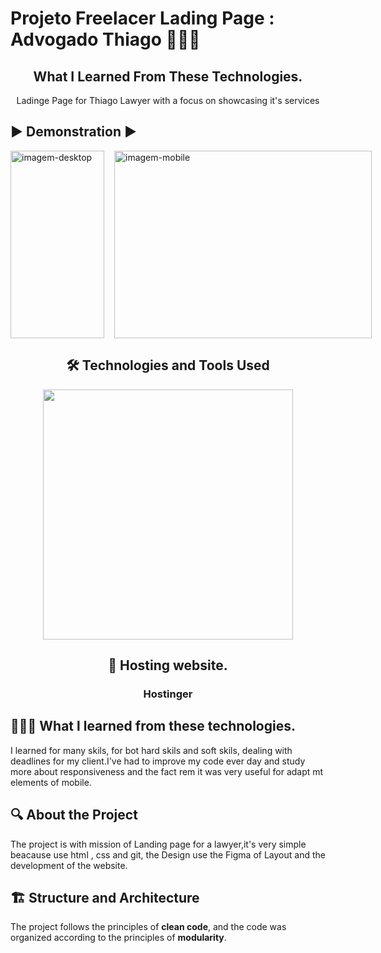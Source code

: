 # Projeto Freelacer Lading Page : Advogado Thiago 👩🏻‍💻


<div align="center">
  <h2>What I Learned From These Technologies.</h2> 
  <p>Ladinge Page for Thiago Lawyer with a focus on  showcasing it's services</p>

</div>

## ▶️ Demonstration ▶️ 

<div style="margin: auto;display: flex;gap:1rem;">
    <img width="150px" height="300px" src="./src/images/lading-page-advogado-thiago-mobile.gif" alt="imagem-desktop">
   <img width="412px" height="300px" src="./src/images/lading-page-advogado-thiago.gif" alt="imagem-mobile">
   
</div>

  
<div align="center">
 <h2>🛠️ Technologies and Tools Used</h2>
 <img width="400px" src="https://skillicons.dev/icons?i=materialui,css,html,git" />
</div>


<div align="center">
 <h2>🤖 Hosting website.</h2>
 <h3>Hostinger</h3>
 
</div>

## 👩🏻‍💻 What l learned from  these technologies.
  I learned for many skils, for bot hard skils and soft skils, dealing with deadlines for my client.I've had to improve my code ever day and study more about responsiveness and the fact <span>rem</span> it was very useful for adapt mt elements of mobile. 


## 🔍 About the Project
The project is with mission of Landing page for a lawyer,it's very simple beacause use html , css and git, the Design use the Figma of Layout and the development of the website. 


## 🏗 Structure and Architecture

The project follows the principles of **clean code**, and the code was organized according to the principles of **modularity**.
  

